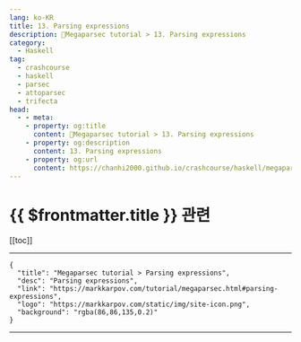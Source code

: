 ```yaml
---
lang: ko-KR
title: 13. Parsing expressions
description: 🐑Megaparsec tutorial > 13. Parsing expressions
category:
  - Haskell
tag: 
  - crashcourse
  - haskell
  - parsec
  - attoparsec
  - trifecta
head:
  - - meta:
    - property: og:title
      content: 🐑Megaparsec tutorial > 13. Parsing expressions
    - property: og:description
      content: 13. Parsing expressions
    - property: og:url
      content: https://chanhi2000.github.io/crashcourse/haskell/megaparsec/13.html
---
```


# {{ $frontmatter.title }} 관련

[[toc]]

---

```component VPCard
{
  "title": "Megaparsec tutorial > Parsing expressions",
  "desc": "Parsing expressions",
  "link": "https://markkarpov.com/tutorial/megaparsec.html#parsing-expressions",
  "logo": "https://markkarpov.com/static/img/site-icon.png",
  "background": "rgba(86,86,135,0.2)"
}
```

---

<TagLinks />